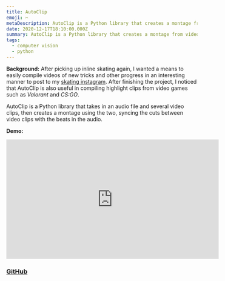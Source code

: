 ```yaml
---
title: AutoClip
emoji: ✂️
metaDescription: AutoClip is a Python library that creates a montage from video files and music.
date: 2020-12-17T18:10:00.000Z
summary: AutoClip is a Python library that creates a montage from video files and music.
tags:
  - computer vision
  - python
---
```

**Background:** After picking up inline skating again, I wanted a means to easily compile videos of new tricks and other progress in an interesting manner to post to my [skating instagram](https://instagram.com/shiv.skates/). After finishing the project, I noticed that AutoClip is also useful in compiling highlight clips from video games such as *Valorant* and *CS:GO*.

AutoClip is a Python library that takes in an audio file and several video clips, then creates a montage using the two, syncing the cuts between video clips with the beats in the audio.

**Demo:**

<iframe width="560" height="315" src="https://www.youtube-nocookie.com/embed/PrX-JO_tNAs" title="YouTube video player" frameborder="0" allow="accelerometer; autoplay; clipboard-write; encrypted-media; gyroscope; picture-in-picture" allowfullscreen></iframe>

### [GitHub](https://github.com/shiv213/AutoClip)